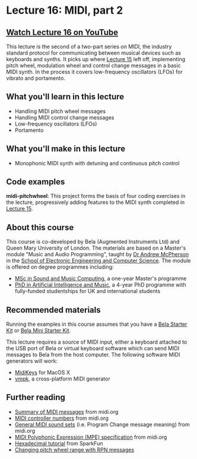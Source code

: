 # Lecture 16: MIDI, part 2

## [Watch Lecture 16 on YouTube](https://www.youtube.com/watch?v=no-iO3mAnr8)

This lecture is the second of a two-part series on MIDI, the industry standard protocol for communicating between musical devices such as keyboards and synths. It picks up where [Lecture 15](../lecture-15) left off, implementing pitch wheel, modulation wheel and control change messages in a basic MIDI synth. In the process it covers low-frequency oscillators (LFOs) for vibrato and portamento.

## What you'll learn in this lecture

* Handling MIDI pitch wheel messages
* Handling MIDI control change messages
* Low-frequency oscillators (LFOs)
* Portamento

## What you'll make in this lecture

* Monophonic MIDI synth with detuning and continuous pitch control

## Code examples

**midi-pitchwheel**: This project forms the basis of four coding exercises in the lecture, progressively adding features to the MIDI synth completed in [Lecture 15](../lecture-15).

## About this course

This course is co-developed by Bela (Augmented Instruments Ltd) and Queen Mary University of London. The materials are based on a Master's module "Music and Audio Programming", taught by [Dr Andrew McPherson](http://instrumentslab.org) in the [School of Electronic Engineering and Computer Science](http://www.eecs.qmul.ac.uk). The module is offered on degree programmes including:

* [MSc in Sound and Music Computing](https://www.qmul.ac.uk/postgraduate/taught/coursefinder/courses/129308.html), a one-year Master's programme
* [PhD in Artificial Intelligence and Music](http://www.aim.qmul.ac.uk), a 4-year PhD programme with fully-funded studentships for UK and international students

## Recommended materials

Running the examples in this course assumes that you have a [Bela Starter Kit](https://shop.bela.io/products/bela-starter-kit) or [Bela Mini Starter Kit](https://shop.bela.io/products/bela-mini-starter-kit).

This lecture requires a source of MIDI input, either a keyboard attached to the USB port of Bela or virtual keyboard software which can send MIDI messages to Bela from the host computer. The following software MIDI generators will work:

* [MidiKeys](https://flit.github.io/projects/midikeys/) for MacOS X
* [vmpk](https://vmpk.sourceforge.io), a cross-platform MIDI generator

## Further reading

* [Summary of MIDI messages](https://www.midi.org/specifications-old/item/table-1-summary-of-midi-message) from midi.org
* [MIDI controller numbers](https://www.midi.org/specifications-old/item/table-3-control-change-messages-data-bytes-2) from midi.org
* [General MIDI sound sets](https://www.midi.org/specifications-old/item/gm-level-1-sound-set) (i.e. Program Change message meaning) from midi.org
* [MIDI Polyphonic Expression (MPE) specification](https://www.midi.org/midi-articles/midi-polyphonic-expression-mpe) from midi.org
* [Hexadecimal tutorial](https://learn.sparkfun.com/tutorials/hexadecimal/all) from SparkFun
* [Changing pitch wheel range with RPN messages](http://midi.teragonaudio.com/tech/midispec/rpn.htm)